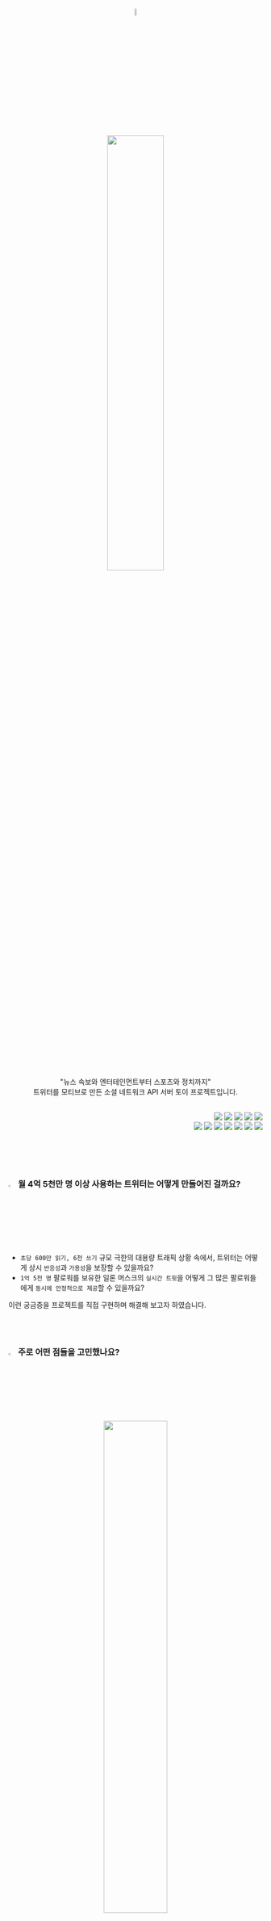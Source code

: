 <p align="center">
  <br>
  <br>
  <br>
  <div align="center"><img src="https://user-images.githubusercontent.com/71416000/266865230-90e2d7d4-56fe-4dff-b188-9b736beb6963.png" width="6%"/></div>
  <br>
  <div align="center"><img src="https://user-images.githubusercontent.com/71416000/267307351-7ba53886-9cc9-417e-9eff-14917aebe0b7.png" width="47%"/></div>
  <br>
</p>

<p align="center">"뉴스 속보와 엔터테인먼트부터 스포츠와 정치까지"<br> <span>트위터</span>를 모티브로 만든 소셜 네트워크 API 서버 토이 프로젝트입니다.</p>

<br>

<div align="right">
  <img src="https://img.shields.io/badge/Java-04B078?style=flat-square&logo=Java&logoColor=FFFFFF"/>
  <img src="https://img.shields.io/badge/Spring-04B078?style=flat-square&logo=Spring&logoColor=FFFFFF"/>
  <img src="https://img.shields.io/badge/SpringBoot-04B078?style=flat-square&logo=SpringBoot&logoColor=FFFFFF"/>
  <img src="https://img.shields.io/badge/Gradle-04B078?style=flat-square&logo=gradle&Color=FFFFFF"/>
  <img src="https://img.shields.io/badge/Mybatis-04B078?style=flat-square&logoColor=FFFFFF"/>
  <br>
  <img src="https://img.shields.io/badge/Mysql-04B078?style=flat-square&logo=MySql&logoColor=FFFFFF"/>
  <img src="https://img.shields.io/badge/Redis-04B078?style=flat-square&logo=Redis&logoColor=FFFFFF"/>
  <img src="https://img.shields.io/badge/Jenkins-04B078?style=flat-square&logo=Jenkins&logoColor=FFFFFF"/>
  <img src="https://img.shields.io/badge/Git-04B078?style=flat-square&logo=Git&logoColor=FFFFFF"/>
  <img src="https://img.shields.io/badge/GitHub-04B078?style=flat-square&logo=GitHub&logoColor=FFFFFF"/>
  <img src="https://img.shields.io/badge/NCP-04B078?style=flat-square&logo=Naver&logoColor=FFFFFF"/>
  <img src="https://img.shields.io/badge/intellij-04B078?style=flat-square&logo=intellijidea&Color=FFFFFF"/>
</div>

<br>
<br>
<br>
<br>





### <img src="https://user-images.githubusercontent.com/71416000/267310457-c5136192-dbbe-4466-b02a-6b73f6a31e93.png" width="3%"/> 월 4억 5천만 명 이상 사용하는 트위터는 어떻게 만들어진 걸까요?

* `초당 600만 읽기, 6천 쓰기` 규모 극한의 대용량 트래픽 상황 속에서, 트위터는 어떻게 상시 `반응성`과 `가용성`을 보장할 수 있을까요?
* `1억 5천 명` 팔로워를 보유한 일론 머스크의 `실시간 트윗`을 어떻게 그 많은 팔로워들에게 `동시에 안정적으로 제공`할 수 있을까요?

이런 궁금증을 프로젝트를 직접 구현하며 해결해 보고자 하였습니다.

<br>
<br>





### <img src="https://user-images.githubusercontent.com/71416000/267310457-c5136192-dbbe-4466-b02a-6b73f6a31e93.png" width="3%"/> 주로 어떤 점들을 고민했나요?


<div align="center"><img src="https://user-images.githubusercontent.com/71416000/267387690-39471fd3-f7f9-4184-8ddd-e8500f6a0b81.png" width="50%"></div>

<br>

* `변경`과 `유지보수`가 용이한 `객체지향 디자인`은 어떻게 하는지
* 리소스 중심의 균일한 `REST API` 디자인은 어떻게 하는지
* `대용량 읽기 요청`에도 상시 빠른 `반응성(짧은 지연시간)`을 보장하는 방법
* 애플리케이션에 최적의 `저장소를 선택하는 기준`은 무엇들이 있는지
* 무중단 서비스를 위한 `가용성`을 보장하는 방법과 `트레이드 오프` 무엇인지
* `이종 저장소`와 `분산 처리 환경`에서 어떻게 `데이터 정합성`을 보장할 수 있는지
* 원활한 `협업`을 위한 `코딩 컨벤션`, `문서화`, `github(이슈, PR) 활용`은 어떻게 해야 하는지
* `API 테스트, 부하 테스트` 등 서비스 기능 검증을 위한 다양한 테스트를 어떻게 수행하는지

등, 트위터 실제 서비스 상황을 가정하며 프로젝트를 진행하였습니다. 

<br>
<br>





### <img src="https://user-images.githubusercontent.com/71416000/267310457-c5136192-dbbe-4466-b02a-6b73f6a31e93.png" width="3%"/> 프로젝트 구성도

<img src="https://user-images.githubusercontent.com/71416000/268357715-b82cc893-47d9-4426-919a-165e4c9520ae.jpg">

<br>
<br>





<div><h3><img src="https://user-images.githubusercontent.com/71416000/267310457-c5136192-dbbe-4466-b02a-6b73f6a31e93.png" width="3%"/> 핵심 기능 API 시퀀스 다이어그램</h3></div>

<img src="https://user-images.githubusercontent.com/71416000/268354959-121ca480-172b-4c94-a05a-9177c878ebae.png">
<img src="https://user-images.githubusercontent.com/71416000/268354110-07d1aa4d-c8d4-400d-9afe-13937dd65cc7.png">

<br>
<br>





### <img src="https://user-images.githubusercontent.com/71416000/267310457-c5136192-dbbe-4466-b02a-6b73f6a31e93.png" width="3%"/> 주요 기술적 고민과 문제 해결 과정

* 읽기 및 쓰기 성능 개선 및 고가용성을 위한 Redis Cluster 구성하기([#81](https://github.com/f-lab-edu/twitter-clone/pull/81))

* Redis Pub/Sub을 활용한 비동기 메시징으로 다중 저장소 및 데이터 분산 처리 환경에서 데이터 정합성 보장하기([#73](https://github.com/f-lab-edu/twitter-clone/pull/73))

* Redis Pipeline을 활용한 일괄 처리로 성능 개선하기([#73](https://github.com/f-lab-edu/twitter-clone/pull/73))

* 보안을 위해 사용자 인증 세션 저장소의 빈 스코프를 요청 단위로 설정하기([#71](https://github.com/f-lab-edu/twitter-clone/pull/71))

* Redis Session으로 확장성 있는 사용자 인증 및 로그인 구현 환경 구축하기([#71](https://github.com/f-lab-edu/twitter-clone/pull/71))

* nGrinder를 활용한 부하 테스트로 성능 검증하기([#70](https://github.com/f-lab-edu/twitter-clone/pull/70))

* MySQL 복제를 위한 쿼리 요청 분기와 지연 처리 프록시 설정하기([#69](https://github.com/f-lab-edu/twitter-clone/pull/69))

* Redis 세션 저장소와 캐싱 저장소 분리로 성능 개선하기([#68](https://github.com/f-lab-edu/twitter-clone/pull/68))

* 트윗 쓰기 시점에 팔로워 개별 타임라인에 캐싱(fan-out)하여 읽기 집중 부하 문제 해결하기([#65](https://github.com/f-lab-edu/twitter-clone/pull/65))

* 스프링 IoC/DI 원리를 적용해 설정파일로 유연하게 기능 동작 방식 변경 및 제어 하기([#65](https://github.com/f-lab-edu/twitter-clone/pull/65))

* Spring의 ArgumentResolver를 활용해 세션 유지중 사용자 정보 자동획득 기능 구현하기([#62](https://github.com/f-lab-edu/twitter-clone/pull/62))

* 스프링 AOP로 로그인 여부를 확인하는 중복로직 제거하기([#61](https://github.com/f-lab-edu/twitter-clone/pull/61))

* 생성자 주입 방식과 setter를 제거한 불변성 객체 설계로 스레드 안전성 높이기([#56](https://github.com/f-lab-edu/twitter-clone/pull/56))

* 사용자의 계정 삭제요청을 soft delete 방식으로 처리해 저장소의 데이터 정합성 보호하기([#53](https://github.com/f-lab-edu/twitter-clone/pull/53))

* Spring REST Docs와 Spring HATEOAS를 활용해 변경에 독립적이고 협업에 용이한 API 문서 생성하기([#42](https://github.com/f-lab-edu/twitter-clone/pull/42))


<br>
<br>


### <img src="https://user-images.githubusercontent.com/71416000/267310457-c5136192-dbbe-4466-b02a-6b73f6a31e93.png" width="3%"/> API 문서

<p align="center">
  <img src="https://user-images.githubusercontent.com/71416000/268426514-bc4ca03e-a472-42a8-a742-82b48e96cdaf.gif"/>
</p>

* `Spring REST Docs`와 `Spring HATEOAS`를 활용해 로이 필딩의 REST 요건을 충족하는, 변화에 독립적이며 자가충족하는 API 문서를 작성하였습니다(API 개발중 시점의 샘플입니다).
* [[클릭] API 문서 페이지 방문하기 ✨](https://gorgeous-mandazi-651201.netlify.app)

<br>
<br>





### <img src="https://user-images.githubusercontent.com/71416000/267310457-c5136192-dbbe-4466-b02a-6b73f6a31e93.png" width="3%"/> 스키마 ERD

<img src="https://user-images.githubusercontent.com/71416000/268024847-4ad2a1b6-e58d-47e6-9968-081226443b9a.png">

